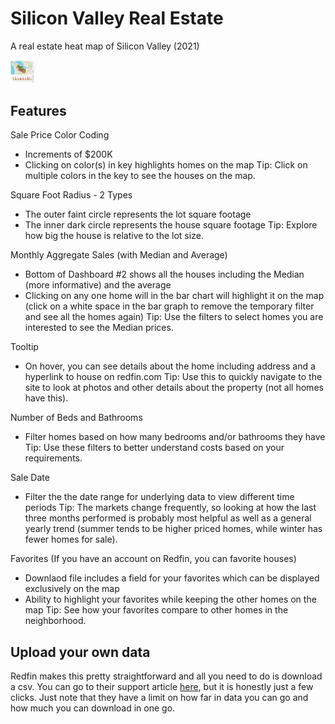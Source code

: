 # Silicon Valley Real Estate
A real estate heat map of Silicon Valley (2021)

[<img alt="Interactive Tableau Heat Map Visualization" width="40px" src="https://github.com/pleonova/real-estate/blob/main/Screenshots/sold_houses_sqft_lot_size.png" />](https://public.tableau.com/app/profile/paula/viz/RealEstateAnalysisHeatMap-SiliconValley/1HouseSalesSqftLotSize)


## Features

Sale Price Color Coding
- Increments of $200K
- Clicking on color(s) in key highlights homes on the map
Tip: Click on multiple colors in the key to see the houses on the map.

Square Foot Radius - 2 Types
- The outer faint circle represents the lot square footage
- The inner dark circle represents the house square footage
Tip: Explore how big the house is relative to the lot size.

Monthly Aggregate Sales (with Median and Average)
- Bottom of Dashboard #2 shows all the houses including the Median (more informative) and the average
- Clicking on any one home will in the bar chart will highlight it on the map (click on a white space in the bar graph to remove the temporary filter and see all the homes again)
Tip: Use the filters to select homes you are interested to see the Median prices. 

Tooltip
- On hover, you can see details about the home including address and a hyperlink to house on redfin.com
Tip: Use this to quickly navigate to the site to look at photos and other details about the property (not all homes have this).

Number of Beds and Bathrooms
- Filter homes based on how many bedrooms and/or bathrooms they have
Tip: Use these filters to better understand costs based on your requirements.

Sale Date
- Filter the the date range for underlying data to view different time periods
Tip: The markets change frequently, so looking at how the last three months performed is probably most helpful as well as a general yearly trend (summer tends to be higher priced homes, while winter has fewer homes for sale).

Favorites
(If you have an account on Redfin, you can favorite houses)
- Downlaod file includes a field for your favorites which can be displayed exclusively on the map
- Ability to highlight your favorites while keeping the other homes on the map
Tip: See how your favorites compare to other homes in the neighborhood.



## Upload your own data

Redfin makes this pretty straightforward and all you need to do is download a csv. You can go to their support article [here](https://support.redfin.com/hc/en-us/articles/360016476931-Downloading-Data-), but it is honestly just a few clicks. Just note that they have a limit on how far in data you can go and how much you can download in one go.
